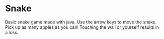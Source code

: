 # Snake

Basic snake game made with java. Use the arrow keys to move the snake.
Pick up as many apples as you can! Touching the wall or yourself results in a loss.
